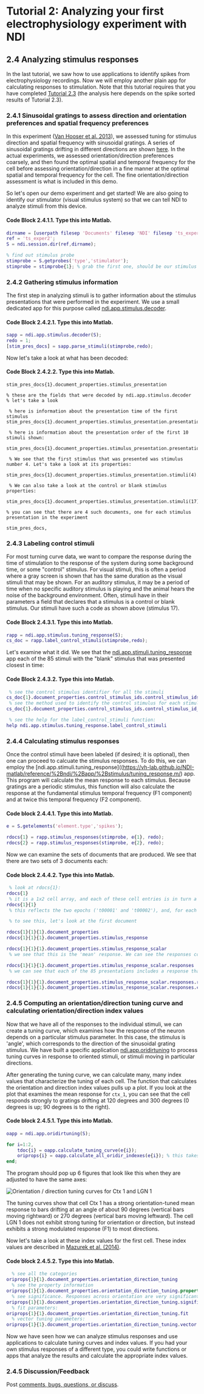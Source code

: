 # Tutorial 2: Analyzing your first electrophysiology experiment with NDI

## 2.4 Analyzing stimulus responses

In the last tutorial, we saw how to use applications to identify spikes from electrophysiology recordings. Now we will employ another plain app 
for calculating responses to stimulation. Note that this tutorial requires that you have completed [Tutorial 2.3](https://vh-lab.github.io/NDI-matlab/tutorials/analyzing_first_physiology_experiment/3_spikesorting/) (the analysis here depends on the spike sorted results of Tutorial 2.3).

### 2.4.1 Sinusoidal gratings to assess direction and orientation preferences and spatial frequency preferences

In this experiment ([Van Hooser et al. 2013](https://pubmed.ncbi.nlm.nih.gov/23843520/)), we assessed tuning for stimulus direction and 
spatial frequency with sinusoidal gratings. A series of sinusoidal gratings drifting in different directions are shown [here](https://photos.app.goo.gl/AsSpsd9cGK1MWygC8).  In the actual
experiments, we assessed orientation/direction preferences coarsely, and then found the optimal spatial and temporal frequency for the cell before
assessing orientation/direction in a fine manner at the optimal spatial and temporal frequency for the cell. The fine orientation/direction
assessment is what is included in this demo.

So let's open our demo experiment and get started! We are also going to identify our stimulator (visual stimulus system) so that we can tell NDI to
analyze stimuli from this device.

#### Code Block 2.4.1.1. Type this into Matlab.

```matlab
dirname = [userpath filesep 'Documents' filesep 'NDI' filesep 'ts_exper2']; % change this if you put the example somewhere else
ref = 'ts_exper2';
S = ndi.session.dir(ref,dirname);

% find out stimulus probe
stimprobe = S.getprobes('type','stimulator');
stimprobe = stimprobe{1}; % grab the first one, should be our stimulus monitor
```

### 2.4.2 Gathering stimulus information

The first step in analyzing stimuli is to gather information about the stimulus presentations that were performed in the experiment. We use a 
small dedicated app for this purpose called [ndi.app.stimulus.decoder](https://vh-lab.github.io/NDI-matlab/reference/%2Bndi/%2Bapp/%2Bstimulus/decoder.m/).

#### Code Block 2.4.2.1. Type this into Matlab.

```matlab
sapp = ndi.app.stimulus.decoder(S);
redo = 1;
[stim_pres_docs] = sapp.parse_stimuli(stimprobe,redo);
```

Now let's take a look at what has been decoded:

#### Code Block 2.4.2.2. Type this into Matlab.

```
stim_pres_docs{1}.document_properties.stimulus_presentation

% these are the fields that were decoded by ndi.app.stimulus.decoder
% let's take a look

 % here is information about the presentation time of the first stimulus
stim_pres_docs{1}.document_properties.stimulus_presentation.presentation_time(1)

 % here is information about the presentation order of the first 10 stimuli shown:

stim_pres_docs{1}.document_properties.stimulus_presentation.presentation_order(1:10)

 % We see that the first stimulus that was presented was stimulus number 4. Let's take a look at its properties:

stim_pres_docs{1}.document_properties.stimulus_presentation.stimuli(4).parameters

 % We can also take a look at the control or blank stimulus properties:

stim_pres_docs{1}.document_properties.stimulus_presentation.stimuli(17).parameters

% you can see that there are 4 such documents, one for each stimulus presentation in the experiment

stim_pres_docs,
```

### 2.4.3 Labeling control stimuli

For most turning curve data, we want to compare the response during the time of stimulation to the response of the system during some background time, or some "control" stimulus. For visual stimuli, this is often a period where a gray screen is shown that has the same duration as the visual stimuli that may be shown. For an auditory stimulus, it may be a period of time when no specific auditory stimulus is playing and the animal hears the noise of the background environment. Often, stimuli have in their parameters a field that declares that a stimulus is a control or blank stimulus. Our stimuli have such a code as shown above (stimulus 17).

#### Code Block 2.4.3.1. Type this into Matlab.

```matlab
rapp = ndi.app.stimulus.tuning_response(S);
cs_doc = rapp.label_control_stimuli(stimprobe,redo);
```

Let's examine what it did. We see that the [ndi.app.stimuli.tuning_response](https://vh-lab.github.io/NDI-matlab/reference/%2Bndi/%2Bapp/%2Bstimulus/tuning_response.m/) app each of the 85 stimuli with the "blank" stimulus that was presented closest in time:

#### Code Block 2.4.3.2. Type this into Matlab.

```matlab
 % see the control stimulus identifier for all the stimuli
cs_doc{1}.document_properties.control_stimulus_ids.control_stimulus_ids
 % see the method used to identify the control stimulus for each stimulus:
cs_doc{1}.document_properties.control_stimulus_ids.control_stimulus_id_method

 % see the help for the label_control_stimuli function:
help ndi.app.stimulus.tuning_response.label_control_stimuli
```

### 2.4.4 Calculating stimulus responses

Once the control stimuli have been labeled (if desired; it is optional), then one can proceed to calcuate the stimulus responses. To do this, we 
can employ the [ndi.app.stimuli.tuning_response]((https://vh-lab.github.io/NDI-matlab/reference/%2Bndi/%2Bapp/%2Bstimulus/tuning_response.m/) app. This program will calculate the mean response to each stimulus. Because gratings are a periodic stimulus, this function will also calculate the response at the fundamental stimulus temporal frequency (F1 component) and at twice this temporal frequency (F2 component).

#### Code block 2.4.4.1. Type this into Matlab.

```matlab
e = S.getelements('element.type','spikes');

rdocs{1} = rapp.stimulus_responses(stimprobe, e{1}, redo);
rdocs{2} = rapp.stimulus_responses(stimprobe, e{2}, redo);
```

Now we can examine the sets of documents that are produced. We see that there are two sets of 3 documents each:

#### Code block 2.4.4.2. Type this into Matlab.

```matlab
 % look at rdocs{1}:
rdocs{1}
 % it is a 1x2 cell array, and each of these cell entries is in turn a 1x3 cell array
rdocs{1}{1}
 % this reflects the two epochs ('t00001' and 't00002'), and, for each epoch, the analysis of the mean response, the F1 component, and the F2 component

 % to see this, let's look at the first document

rdocs{1}{1}{1}.document_properties
rdocs{1}{1}{1}.document_properties.stimulus_response

rdocs{1}{1}{1}.document_properties.stimulus_response_scalar
 % we see that this is the 'mean' response. We can see the responses contained within:

rdocs{1}{1}{1}.document_properties.stimulus_response_scalar.responses
 % we can see that each of the 85 presentations includes a response that can possibly have a real and imaginary component, as well as a control response

rdocs{1}{1}{1}.document_properties.stimulus_response_scalar.responses.response_real(1)
rdocs{1}{1}{1}.document_properties.stimulus_response_scalar.responses.control_response_real(1)

```

### 2.4.5 Computing an orientation/direction tuning curve and calculating orientation/direction index values

Now that we have all of the responses to the individual stimuli, we can create a tuning curve, which examines how the response of the neuron depends on a particular stimulus parameter. In this case, the stimulus is 'angle', which corresponds to the direction of the sinusoidal grating stimulus. We have built a specific application [ndi.app.oridirtuning](https://vh-lab.github.io/NDI-matlab/reference/%2Bndi/%2Bapp/oridirtuning.m/) to process tuning curves in response to oriented stimuli, or stimuli moving in particular directions. 

After generating the tuning curve, we can calculate many, many index values that characterize the tuning of each cell. The function that calculates the orientation and direction index values pulls up a plot. If you look at the plot that examines the mean response for `ctx_1`, you can see that the cell responds strongly to gratings drifting at 120 degrees and 300 degrees (0 degrees is up; 90 degrees is to the right).

#### Code block 2.4.5.1. Type this into Matlab.

```matlab
oapp = ndi.app.oridirtuning(S);

for i=1:2,
	tdoc{i} = oapp.calculate_tuning_curve(e{i});
	oriprops{i} = oapp.calculate_all_oridir_indexes(e{i}); % this takes a few minutes
end;
```

The program should pop up 6 figures that look like this when they are adjusted to have the same axes:

![Orientation / direction tuning curves for Ctx 1 and LGN 1](tutorial_02_04_orientation_curves.png)

The tuning curves show that cell Ctx 1 has a strong orientation-tuned mean response to bars drifting at an angle of about 90 degrees (vertical bars moving rightward) or 270 degrees (vertical bars moving leftward). The cell LGN 1 does not exhibit strong tuning for orientation or direction, but instead exhibits a strong modulated response (F1) to most directions.

Now let's take a look at these index values for the first cell. These index values are described in [Mazurek et al. (2014)](https://pubmed.ncbi.nlm.nih.gov/25147504/).

#### Code block 2.4.5.2. Type this into Matlab.

```matlab
  % see all the categories
oriprops{1}{1}.document_properties.orientation_direction_tuning
  % see the property information
oriprops{1}{1}.document_properties.orientation_direction_tuning.properties
  % see significance. Responses across orientation are very significant:
oriprops{1}{1}.document_properties.orientation_direction_tuning.significance
  % fit parameters:
oriprops{1}{1}.document_properties.orientation_direction_tuning.fit
  % vector tuning parameters:
oriprops{1}{1}.document_properties.orientation_direction_tuning.vector
```

Now we have seen how we can analyze stimulus responses and use applications to calculate tuning curves and index values. If you had your own stimulus responses of a different type, you could write functions or apps that analyze the results and calculate the appropriate index values.


### 2.4.5 Discussion/Feedback

Post [comments, bugs, questions, or discuss](https://github.com/VH-Lab/NDI-matlab/issues/179).

